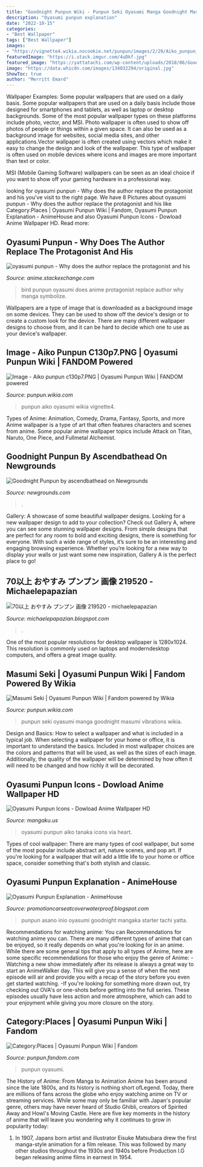 ```yaml
---
title: "Goodnight Punpun Wiki - Punpun Seki Oyasumi Manga Goodnight Masumi Vibrations Wikia"
description: "Oyasumi punpun explanation"
date: "2022-10-15"
categories:
- "Best Wallpaper"
tags: ["Best Wallpaper"]
images:
- "https://vignette4.wikia.nocookie.net/punpun/images/2/29/Aiko_punpun_c130p7.PNG/revision/latest?cb=20150404141504"
featuredImage: "https://i.stack.imgur.com/4uDkf.jpg"
featured_image: "https://yattatachi.com/wp-content/uploads/2018/06/Goodnight-Punpun-5-1024x736.png"
image: "https://data.whicdn.com/images/134032294/original.jpg"
ShowToc: true
author: "Merritt Emard"
---
```



Wallpaper Examples: Some popular wallpapers that are used on a daily basis.
Some popular wallpapers that are used on a daily basis include those designed for smartphones and tablets, as well as laptop or desktop backgrounds. Some of the most popular wallpaper types on these platforms include photo, vector, and MSI. 
Photo wallpaper is often used to show off photos of people or things within a given space. It can also be used as a background image for websites, social media sites, and other applications.Vector wallpaper is often created using vectors which make it easy to change the design and look of the wallpaper. This type of wallpaper is often used on mobile devices where icons and images are more important than text or color. 

MSI (Mobile Gaming Software) wallpapers can be seen as an ideal choice if you want to show off your gaming hardware in a professional way.

	

		
looking for oyasumi punpun - Why does the author replace the protagonist and his you've visit to the right page. We have 8 Pictures about oyasumi punpun - Why does the author replace the protagonist and his like Category:Places | Oyasumi Punpun Wiki | Fandom, Oyasumi Punpun Explanation - AnimeHouse and also Oyasumi Punpun Icons - Dowload Anime Wallpaper HD. Read more:
		
    
## Oyasumi Punpun - Why Does The Author Replace The Protagonist And His

<img loading=lazy src="https://i.stack.imgur.com/4uDkf.jpg" onerror="this.onerror=null;this.src='https://tse4.mm.bing.net/th?id=OIP.1KypqYZgZT0cHbZuW6ITBQHaHb&amp;pid=15.1';" alt="oyasumi punpun - Why does the author replace the protagonist and his">

_Source: anime.stackexchange.com_

>bird punpun oyasumi does anime protagonist replace author why manga symbolize. 

	

Wallpapers are a type of image that is downloaded as a background image on some devices. They can be used to show off the device's design or to create a custom look for the device. There are many different wallpaper designs to choose from, and it can be hard to decide which one to use as your device's wallpaper.

    
## Image - Aiko Punpun C130p7.PNG | Oyasumi Punpun Wiki | FANDOM Powered

<img loading=lazy src="https://vignette4.wikia.nocookie.net/punpun/images/2/29/Aiko_punpun_c130p7.PNG/revision/latest?cb=20150404141504" onerror="this.onerror=null;this.src='https://tse2.mm.bing.net/th?id=OIP.gaDhDezJmudgGUJDfgQvUAHaFe&amp;pid=15.1';" alt="Image - Aiko punpun c130p7.PNG | Oyasumi Punpun Wiki | FANDOM powered">

_Source: punpun.wikia.com_

>punpun aiko oyasumi wikia vignette4. 

	

Types of Anime: Animation, Comedy, Drama, Fantasy, Sports, and more
Anime wallpaper is a type of art that often features characters and scenes from anime. Some popular anime wallpaper topics include Attack on Titan, Naruto, One Piece, and Fullmetal Alchemist.

    
## Goodnight Punpun By Ascendbathead On Newgrounds

<img loading=lazy src="https://art.ngfiles.com/thumbnails/1629000/1629888_full.png?f1612627752" onerror="this.onerror=null;this.src='https://tse4.mm.bing.net/th?id=OIP.z4YQ9TH0NPjIwyO6pKZinAAAAA&amp;pid=15.1';" alt="Goodnight Punpun by ascendbathead on Newgrounds">

_Source: newgrounds.com_

>. 

	

Gallery: A showcase of some beautiful wallpaper designs.
Looking for a new wallpaper design to add to your collection? Check out Gallery A, where you can see some stunning wallpaper designs. From simple designs that are perfect for any room to bold and exciting designs, there is something for everyone. With such a wide range of styles, it’s sure to be an interesting and engaging browsing experience. Whether you’re looking for a new way to display your walls or just want some new inspiration, Gallery A is the perfect place to go!





	
	
    
## 70以上 おやすみ プンプン 画像 219520 - Michaelepapazian

<img loading=lazy src="https://thumbs.gfycat.com/ContentHardBear-size_restricted.gif" onerror="this.onerror=null;this.src='https://tse1.mm.bing.net/th?id=OIP.p1QFCxhjnYArOtBY4DEF7gHaE3&amp;pid=15.1';" alt="70以上 おやすみ プンプン 画像 219520 - michaelepapazian">

_Source: michaelepapazian.blogspot.com_

>. 

	

One of the most popular resolutions for desktop wallpaper is 1280x1024. This resolution is commonly used on laptops and moderndesktop computers, and offers a great image quality.

    
## Masumi Seki | Oyasumi Punpun Wiki | Fandom Powered By Wikia

<img loading=lazy src="http://vignette3.wikia.nocookie.net/punpun/images/d/da/Seki_room_c118p10.PNG/revision/latest?cb=20150413171744" onerror="this.onerror=null;this.src='https://tse2.mm.bing.net/th?id=OIP.UFCvDtqVoGRodwQuV1jNGwHaHO&amp;pid=15.1';" alt="Masumi Seki | Oyasumi Punpun Wiki | Fandom powered by Wikia">

_Source: punpun.wikia.com_

>punpun seki oyasumi manga goodnight masumi vibrations wikia. 

	

Design and Basics: How to select a wallpaper and what is included in a typical job.
When selecting a wallpaper for your home or office, it is important to understand the basics. Included in most wallpaper choices are the colors and patterns that will be used, as well as the sizes of each image. Additionally, the quality of the wallpaper will be determined by how often it will need to be changed and how richly it will be decorated.

    
## Oyasumi Punpun Icons - Dowload Anime Wallpaper HD

<img loading=lazy src="https://data.whicdn.com/images/134032294/original.jpg" onerror="this.onerror=null;this.src='https://tse3.mm.bing.net/th?id=OIP.Nsi2kdY3V_FdQXJBSiEe7AHaGI&amp;pid=15.1';" alt="Oyasumi Punpun Icons - Dowload Anime Wallpaper HD">

_Source: mangaku.us_

>oyasumi punpun aiko tanaka icons via heart. 

	

Types of cool wallpaper:
There are many types of cool wallpaper, but some of the most popular include abstract art, nature scenes, and pop art. If you're looking for a wallpaper that will add a little life to your home or office space, consider something that's both stylish and classic.

    
## Oyasumi Punpun Explanation - AnimeHouse

<img loading=lazy src="https://yattatachi.com/wp-content/uploads/2018/06/Goodnight-Punpun-5-1024x736.png" onerror="this.onerror=null;this.src='https://tse2.mm.bing.net/th?id=OIP.hquzyam1rxVZm4O1xr04hQHaFU&amp;pid=15.1';" alt="Oyasumi Punpun Explanation - AnimeHouse">

_Source: promotioncarseatcoverwaterproof.blogspot.com_

>punpun asano inio oyasumi goodnight mangaka starter tachi yatta. 

	

Recommendations for watching anime: You can
Recommendations for watching anime you can. There are many different types of anime that can be enjoyed, so it really depends on what you're looking for in an anime. While there are some general tips that apply to all types of Anime, here are some specific recommendations for those who enjoy the genre of Anime: 
-Watching a new show immediately after its release is always a great way to start an AnimeWalker day. This will give you a sense of when the next episode will air and provide you with a recap of the story before you even get started watching. 
-If you're looking for something more drawn out, try checking out OVA's or one-shots before getting into the full series. These episodes usually have less action and more atmosphere, which can add to your enjoyment while giving you more closure on the story.

    
## Category:Places | Oyasumi Punpun Wiki | Fandom

<img loading=lazy src="https://vignette.wikia.nocookie.net/punpun/images/3/32/Punpunia_c140p14.png/revision/latest?cb=20150402065518" onerror="this.onerror=null;this.src='https://tse4.mm.bing.net/th?id=OIP.6UwY8DM7aZv3uazsx3mblQHaJw&amp;pid=15.1';" alt="Category:Places | Oyasumi Punpun Wiki | Fandom">

_Source: punpun.fandom.com_

>punpun oyasumi. 

	

The History of Anime: From Manga to Animation
Anime has been around since the late 1800s, and its history is nothing short ofLegend. Today, there are millions of fans across the globe who enjoy watching anime on TV or streaming services. While some may only be familiar with Japan's popular genre, others may have never heard of Studio Ghibli, creators of Spirited Away and Howl's Moving Castle. Here are five key moments in the history of anime that will leave you wondering why it continues to grow in popularity today:
1) In 1907, Japans born artist and illustrator Eisuke Matsubara drew the first manga-style animation for a film release. This was followed by many other studios throughout the 1930s and 1940s before Production I.G began releasing anime films in earnest in 1954.

